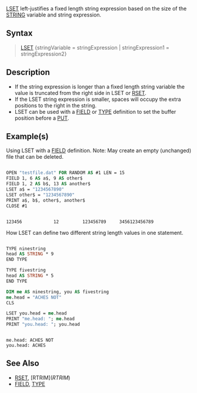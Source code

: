 [LSET](LSET) left-justifies a fixed length string expression based on the size of the [STRING](STRING) variable and string expression.

## Syntax

>  [LSET](LSET) {stringVariable = stringExpression | stringExpression1 = stringExpression2}

## Description

* If the string expression is longer than a fixed length string variable the value is truncated from the right side in LSET or [RSET](RSET).
* If the LSET string expression is smaller, spaces will occupy the extra positions to the right in the string. 
* LSET can be used with a [FIELD](FIELD) or [TYPE](TYPE) definition to set the buffer position before a [PUT](PUT).

## Example(s)

Using LSET with a [FIELD](FIELD) definition. Note: May create an empty (unchanged) file that can be deleted.

```vb

OPEN "testfile.dat" FOR RANDOM AS #1 LEN = 15
FIELD 1, 6 AS a$, 9 AS other$
FIELD 1, 2 AS b$, 13 AS another$
LSET a$ = "1234567890"
LSET other$ = "1234567890"
PRINT a$, b$, other$, another$
CLOSE #1


```

```text

123456            12         123456789     3456123456789 

```

How LSET can define two different string length values in one statement.

```vb

TYPE ninestring
head AS STRING * 9
END TYPE

TYPE fivestring
head AS STRING * 5
END TYPE

DIM me AS ninestring, you AS fivestring
me.head = "ACHES NOT"
CLS

LSET you.head = me.head
PRINT "me.head: "; me.head
PRINT "you.head: "; you.head

```

```text

me.head: ACHES NOT
you.head: ACHES

```

## See Also

* [RSET](RSET), [RTRIM$](RTRIM$)
* [FIELD](FIELD), [TYPE](TYPE)
